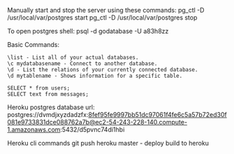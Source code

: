 
Manually start and stop the server using these commands:
pg_ctl -D /usr/local/var/postgres start
pg_ctl -D /usr/local/var/postgres stop

To open postgres shell:
psql -d godatabase -U a83h8zz



Basic Commands:

    \list - List all of your actual databases.
    \c mydatabasename - Connect to another database.
    \d - List the relations of your currently connected database.
    \d mytablename - Shows information for a specific table.

    SELECT * from users;
    SELECT text from messages;

Heroku postgres database url:
postgres://dvmdjxyzdadzfx:8fef95fe9997bb51dc97061f4fe6c5a57b72ed30f081e9733831dce088762a7b@ec2-54-243-228-140.compute-1.amazonaws.com:5432/d5pvnc74di1hbi

Heroku cli commands
git push heroku master - deploy build to heroku